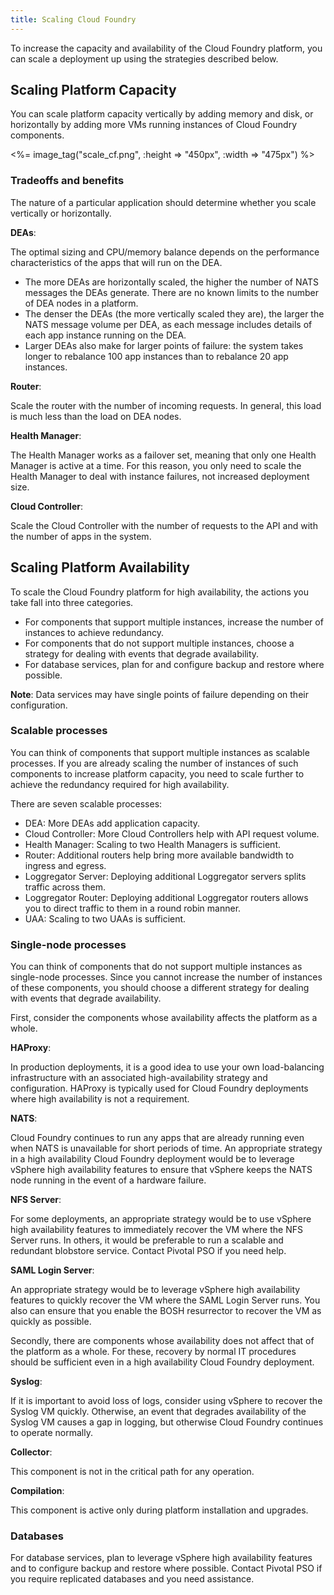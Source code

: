 ```yaml
---
title: Scaling Cloud Foundry
---
```


To increase the capacity and availability of the Cloud Foundry platform, you can scale a deployment up using the strategies described below.

## <a id='capacity'></a>Scaling Platform Capacity ##

You can scale platform capacity vertically by adding memory and disk, or horizontally by adding more VMs running instances of Cloud Foundry components.

<%= image_tag("scale_cf.png", :height => "450px", :width => "475px") %>

### <a id='tradeoffs'></a>Tradeoffs and benefits ###

The nature of a particular application should determine whether you scale vertically or horizontally.

**DEAs**:

The optimal sizing and CPU/memory balance depends on the performance characteristics of the apps that will run on the DEA.

 * The more DEAs are horizontally scaled, the higher the number of NATS messages the DEAs generate. There are no known limits to the number of DEA nodes in a platform.
 * The denser the DEAs (the more vertically scaled they are), the larger the NATS message volume per DEA, as each message includes details of each app instance running on the DEA.
 * Larger DEAs also make for larger points of failure: the system takes longer to rebalance 100 app instances than to rebalance 20 app instances.

**Router**:

Scale the router with the number of incoming requests. In general, this load is much less than the load on DEA nodes.

**Health Manager**:

The Health Manager works as a failover set, meaning that only one Health Manager is active at a time.
For this reason, you only need to scale the Health Manager to deal with instance failures, not increased deployment size.

**Cloud Controller**:

Scale the Cloud Controller with the number of requests to the API and with the number of apps in the system.

## <a id='availability'></a>Scaling Platform Availability ##

To scale the Cloud Foundry platform for high availability, the actions you take fall into three categories.

 * For components that support multiple instances, increase the number of instances to achieve redundancy.
 * For components that do not support multiple instances, choose a strategy for dealing with events that degrade availability.
 * For database services, plan for and configure backup and restore where possible.

**Note**: Data services may have single points of failure depending on their configuration.

### <a id='processes'></a>Scalable processes ###

You can think of components that support multiple instances as scalable processes.
If you are already scaling the number of instances of such components to increase platform capacity, you need to scale further to achieve the redundancy required for high availability.

There are seven scalable processes:

* DEA: More DEAs add application capacity.
* Cloud Controller: More Cloud Controllers help with API request volume.
* Health Manager: Scaling to two Health Managers is sufficient.
* Router: Additional routers help bring more available bandwidth to ingress and egress.
* Loggregator Server: Deploying additional Loggregator servers splits traffic across them.
* Loggregator Router: Deploying additional Loggregator routers allows you to direct traffic to them in a round robin manner.
* UAA: Scaling to two UAAs is sufficient.

### <a id='single-node'></a>Single-node processes ###

You can think of components that do not support multiple instances as single-node processes.
Since you cannot increase the number of instances of these components, you should choose a different strategy for dealing with events that degrade availability.

First, consider the components whose availability affects the platform as a whole.

**HAProxy**:

In production deployments, it is a good idea to use your own load-balancing infrastructure with an associated high-availability strategy and configuration.
HAProxy is typically used for Cloud Foundry deployments where high availability is not a requirement.

**NATS**:

Cloud Foundry continues to run any apps that are already running even when NATS is unavailable for short periods of time.
An appropriate strategy in a high availability Cloud Foundry deployment would be to leverage vSphere high availability features to ensure that vSphere keeps the NATS node running in the event of a hardware failure.

**NFS Server**:

For some deployments, an appropriate strategy would be to use vSphere high availability features to immediately recover the VM where the NFS Server runs.
In others, it would be preferable to run a scalable and redundant blobstore service. Contact Pivotal PSO if you need help.

**SAML Login Server**:

An appropriate strategy would be to leverage vSphere high availability features to quickly recover the VM where the SAML Login Server runs.
You also can ensure that you enable the BOSH resurrector to recover the VM as quickly as possible.

Secondly, there are components whose availability does not affect that of the platform as a whole. For these, recovery by normal IT procedures should be sufficient even in a high availability Cloud Foundry deployment.

**Syslog**:

If it is important to avoid loss of logs, consider using vSphere to recover the Syslog VM quickly.
Otherwise, an event that degrades availability of the Syslog VM causes a gap in logging, but otherwise Cloud Foundry continues to operate normally.

**Collector**:

This component is not in the critical path for any operation.

**Compilation**:

This component is active only during platform installation and upgrades.

### <a id='databases'></a>Databases ###

For database services, plan to leverage vSphere high availability features and to configure backup and restore where possible.
Contact Pivotal PSO if you require replicated databases and you need assistance.
